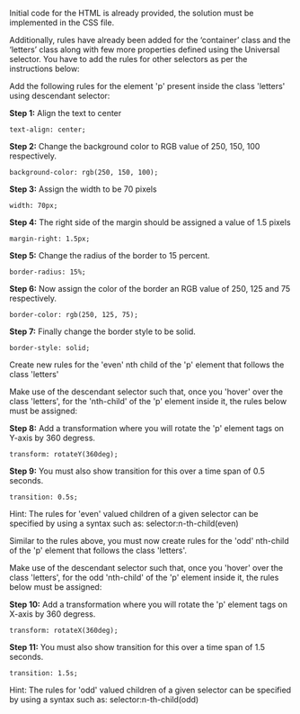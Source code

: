 Initial code for the HTML is already provided, the solution must be implemented in the CSS file.

Additionally, rules have already been added for the ‘container’ class and the ‘letters’ class along with few more properties defined using the Universal selector. You have to add the rules for other selectors as per the instructions below:

Add the following rules for the element 'p' present inside the class 'letters' using descendant selector:

**Step 1:**  Align the text to center

```
text-align: center;
```

**Step 2:**  Change the background color to RGB value of 250, 150, 100 respectively.

```
background-color: rgb(250, 150, 100);
```

**Step 3:**  Assign the width to be 70 pixels

```
width: 70px;
```

**Step 4:**  The right side of the margin should be assigned a value of 1.5 pixels

```
margin-right: 1.5px;
```

**Step 5:**  Change the radius of the border to 15 percent.

```
border-radius: 15%;
```

**Step 6:**  Now assign the color of the border an RGB value of 250, 125 and 75 respectively.

```
border-color: rgb(250, 125, 75);
```

**Step 7:**  Finally change the border style to be solid.

```
border-style: solid;
```

Create new rules for the 'even' nth child of the 'p' element that follows the class 'letters'

Make use of the descendant selector such that, once you 'hover' over the class 'letters', for the 'nth-child' of the 'p' element inside it, the rules below must be assigned:

**Step 8:**  Add a transformation where you will rotate the 'p' element tags on Y-axis by 360 degress.

```
transform: rotateY(360deg);
```

**Step 9:**  You must also show transition for this over a time span of 0.5 seconds.

```
transition: 0.5s;
```

Hint: The rules for 'even' valued children of a given selector can be specified by using a syntax such as:
selector:n-th-child(even)

Similar to the rules above, you must now create rules for the 'odd' nth-child of the 'p' element that follows the class 'letters'.

Make use of the descendant selector such that, once you 'hover' over the class 'letters', for the odd 'nth-child' of the 'p' element inside it, the rules below must be assigned:

**Step 10:**  Add a transformation where you will rotate the 'p' element tags on X-axis by 360 degress.

```
transform: rotateX(360deg);
```

**Step 11:**  You must also show transition for this over a time span of 1.5 seconds.

```
transition: 1.5s;
```

Hint: The rules for 'odd' valued children of a given selector can be specified by using a syntax such as:
selector:n-th-child(odd)
